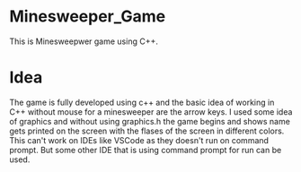 # Minesweeper_Game
This is Minesweepwer game using C++. 
# Idea
The game is fully developed using c++ and the basic idea of working in C++ without mouse for a minesweeper are the arrow keys. I used some idea of graphics and without using graphics.h the game begins and shows name gets printed on the screen with the flases of the screen in different colors. This can't work on IDEs like VSCode as they doesn't run on command prompt. But some other IDE that is using command prompt for run can be used.
